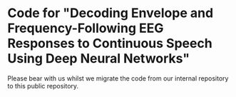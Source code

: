 # Code for "Decoding Envelope and Frequency-Following EEG Responses to Continuous Speech Using Deep Neural Networks"

Please bear with us whilst we migrate the code from our internal repository to this public repository.